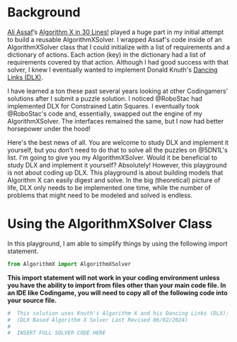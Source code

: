 # Background

[Ali Assaf]( https://www.cs.mcgill.ca/~aassaf9/index.html)’s [Algorithm X in 30 Lines!]( https://www.cs.mcgill.ca/~aassaf9/python/algorithm_x.html) played a huge part in my initial attempt to build a reusable AlgorithmXSolver. I wrapped Assaf's code inside of an AlgorithmXSolver class that I could initialize with a list of requirements and a dictionary of actions. Each action (key) in the dictionary had a list of requirements covered by that action. Although I had good success with that solver, I knew I eventually wanted to implement Donald Knuth's [Dancing Links (DLX)]( https://en.wikipedia.org/wiki/Dancing_Links).

I have learned a ton these past several years looking at other Codingamers' solutions after I submit a puzzle solution. I noticed @RoboStac had implemented DLX for Constrained Latin Squares. I eventually took @RoboStac's code and, essentially, swapped out the engine of my AlgorithmXSolver. The interfaces remained the same, but I now had better horsepower under the hood!

Here's the best news of all. You are welcome to study DLX and implement it yourself, but you don't need to do that to solve all the puzzles on @5DN1L's list. I'm going to give you my AlgorithmXSolver. Would it be beneficial to study DLX and implement it yourself? Absolutely! However, this playground is not about coding up DLX. This playground is about building models that Algorithm X can easily digest and solve. In the big (theoretical) picture of life, DLX only needs to be implemented one time, while the number of problems that might need to be modeled and solved is endless.

# Using the AlgorithmXSolver Class

In this playground, I am able to simplify things by using the following import statement.

```python
from AlgorithmX import AlgorithmXSolver
```

__This import statement will not work in your coding environment unless you have the ability to import from files other than your main code file. In an IDE like Codingame, you will need to copy all of the following code into your source file.__

```python
#  This solution uses Knuth's Algorithm X and his Dancing Links (DLX):
#  (DLX Based Algorithm X Solver Last Revised 06/02/2024)
#
#  INSERT FULL SOLVER CODE HERE
```

